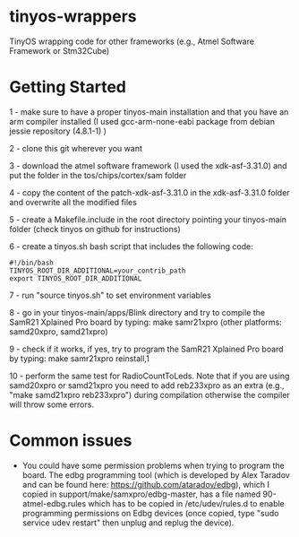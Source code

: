 # tinyos-wrappers
TinyOS wrapping code for other frameworks (e.g., Atmel Software Framework or Stm32Cube)

# Getting Started
1 - make sure to have a proper tinyos-main installation and that you have an arm compiler installed (I used gcc-arm-none-eabi package from debian jessie repository (4.8.1-1) )

2 - clone this git wherever you want

3 - download the atmel software framework (I used the xdk-asf-3.31.0) and put the folder in the tos/chips/cortex/sam folder

4 - copy the content of the patch-xdk-asf-3.31.0 in the xdk-asf-3.31.0 folder and overwrite all the modified files

5 - create a Makefile.include in the root directory pointing your tinyos-main folder (check tinyos on github for instructions)

6 - create a tinyos.sh bash script that includes the following code:
```
#!/bin/bash
TINYOS_ROOT_DIR_ADDITIONAL=your_contrib_path
export TINYOS_ROOT_DIR_ADDITIONAL
```
7 - run "source tinyos.sh" to set environment variables

8 - go in your tinyos-main/apps/Blink directory and try to compile the SamR21 Xplained Pro board by typing: make samr21xpro (other platforms: samd20xpro, samd21xpro)

9 - check if it works, if yes, try to program the SamR21 Xplained Pro board by typing: make samr21xpro reinstall,1

10 - perform the same test for RadioCountToLeds. Note that if you are using samd20xpro or samd21xpro you need to add reb233xpro as an extra (e.g., "make samd21xpro reb233xpro") during compilation otherwise the compiler will throw some errors.

# Common issues
- You could have some permission problems when trying to program the board. The edbg programming tool (which is developed by Alex Taradov and can be found here: https://github.com/ataradov/edbg), which I copied in support/make/samxpro/edbg-master, has a file named 90-atmel-edbg.rules which has to be copied in /etc/udev/rules.d to enable programming permissions on Edbg devices (once copied, type "sudo service udev restart" then unplug and replug the device).
